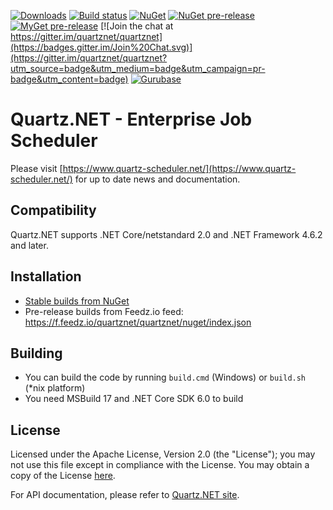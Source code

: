 [![Downloads](https://img.shields.io/nuget/dt/Quartz)](#)
[![Build status](https://ci.appveyor.com/api/projects/status/d9ahvu9u77qjhx9r/branch/master?svg=true)](https://ci.appveyor.com/project/lahma/quartznet-6fcn8/branch/master)
[![NuGet](http://img.shields.io/nuget/v/Quartz.svg)](https://www.nuget.org/packages/Quartz/)
[![NuGet pre-release](http://img.shields.io/nuget/vpre/Quartz.svg)](https://www.nuget.org/packages/Quartz/)
[![MyGet pre-release](https://img.shields.io/myget/quartznet/vpre/Quartz)](#)
[![Join the chat at https://gitter.im/quartznet/quartznet](https://badges.gitter.im/Join%20Chat.svg)](https://gitter.im/quartznet/quartznet?utm_source=badge&utm_medium=badge&utm_campaign=pr-badge&utm_content=badge)
[![Gurubase](https://img.shields.io/badge/Gurubase-Ask%20Quartz.NET%20Guru-006BFF)](https://gurubase.io/g/quartz-net)

# Quartz.NET - Enterprise Job Scheduler

Please visit [https://www.quartz-scheduler.net/](https://www.quartz-scheduler.net/) for up to date news and documentation.

## Compatibility

Quartz.NET supports .NET Core/netstandard 2.0 and .NET Framework 4.6.2 and later.

## Installation

* [Stable builds from NuGet](https://www.nuget.org/packages?q=owner%3AQuartz.NET)
* Pre-release builds from Feedz.io feed: https://f.feedz.io/quartznet/quartznet/nuget/index.json

## Building

* You can build the code by running `build.cmd` (Windows) or `build.sh` (*nix platform)
* You need MSBuild 17 and .NET Core SDK 6.0 to build

## License

Licensed under the Apache License, Version 2.0 (the "License"); you may not
use this file except in compliance with the License. You may obtain a copy
of the License [here](http://www.apache.org/licenses/LICENSE-2.0).

For API documentation, please refer to [Quartz.NET site](https://docs.quartz-scheduler.net/apidoc/3.0/html).
